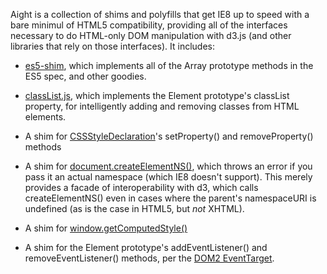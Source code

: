 Aight is a collection of shims and polyfills that get IE8 up to speed with
a bare minimul of HTML5 compatibility, providing all of the interfaces
necessary to do HTML-only DOM manipulation with d3.js (and other libraries that
rely on those interfaces). It includes:

* [es5-shim](https://github.com/kriskowal/es5-shim), which implements all of
  the Array prototype methods in the ES5 spec, and other goodies.

* [classList.js](https://github.com/eligrey/classList.js), which implements the
  Element prototype's classList property, for intelligently adding and removing
  classes from HTML elements.

* A shim for [CSSStyleDeclaration](http://www.w3.org/TR/DOM-Level-2-Style/css.html#CSS-CSSStyleDeclaration)'s
  setProperty() and removeProperty() methods

* A shim for [document.createElementNS()](http://www.w3.org/TR/DOM-Level-2-Core/core.html#ID-DocCrElNS),
  which throws an error if you pass it an actual namespace (which IE8 doesn't
  support). This merely provides a facade of interoperability with d3, which
  calls createElementNS() even in cases where the parent's namespaceURI is
  undefined (as is the case in HTML5, but *not* XHTML).

* A shim for [window.getComputedStyle()](http://www.w3.org/TR/DOM-Level-2-Style/css.html#CSS-CSSview-getComputedStyle)

* A shim for the Element prototype's addEventListener() and
  removeEventListener() methods, per the [DOM2 EventTarget](http://www.w3.org/TR/DOM-Level-2-Events/events.html#Events-EventTarget).
